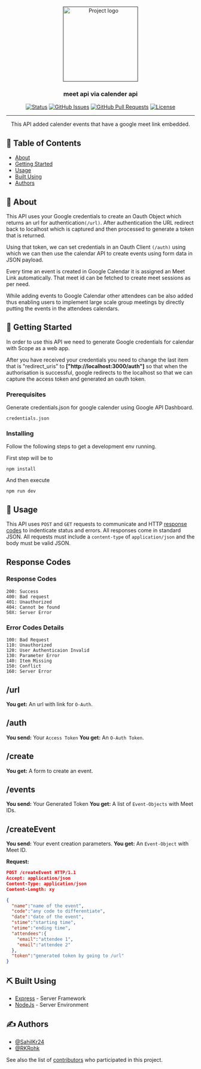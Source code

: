 <p align="center">
  <a href="" rel="noopener">
 <img width=200px height=200px src="https://seeklogo.com/images/G/google-meet-logo-3EBB5BEC63-seeklogo.com.png" alt="Project logo"></a>
</p>

<h3 align="center">meet api via calender api</h3>

<div align="center">

[![Status](https://img.shields.io/badge/status-active-success.svg)]()
[![GitHub Issues](https://img.shields.io/github/issues/SahilKr24/meet-api)](https://github.com/SahilKr24/meet-api/issues)
[![GitHub Pull Requests](https://img.shields.io/github/issues-pr/SahilKr24/meet-api)](https://github.com/SahilKr24/meet-api/pulls)
[![License](https://img.shields.io/badge/license-MIT-blue.svg)](/LICENSE)

</div>

---

<p align="center">This API added calender events that have a google meet link embedded.
    <br> 
</p>

## 📝 Table of Contents

- [About](#about)
- [Getting Started](#getting_started)
- [Usage](#usage)
- [Built Using](#built_using)
- [Authors](#authors)

## 🧐 About <a name = "about"></a>

This API uses your Google credentials to create an Oauth Object which returns an url for authentication`(/url)`. After authentication the URL redirect back to localhost which is captured and then processed to generate a token that is returned. 

Using that token, we can set credentials in an Oauth Client `(/auth)` using which we can then use the calendar API to create events using form data in JSON payload.

Every time an event is created in Google Calendar it is assigned an Meet Link automatically. That meet id can be fetched to create meet sessions as per need.

While adding events to Google Calendar other attendees can be also added thus enabling users to implement large scale group meetings by directly putting the events in the attendees calendars.

## 🏁 Getting Started <a name = "getting_started"></a>

In order to use this API we need to generate Google credentials for calendar with Scope as a web app. 

After you have received your credentials you need to change the last item that is "redirect_uris" to **["http://localhost:3000/auth"]** so that when the authorisation is successful, google redirects to the localhost so that we can capture the access token and generated an oauth token.

### Prerequisites

Generate credentials.json for google calender using Google API Dashboard.

```
credentials.json
```

### Installing

Follow the following steps to get a development env running.

First step will be to 

```
npm install
```

And then execute

```
npm run dev
```

## 🎈 Usage <a name="usage"></a>

This API uses `POST` and `GET` requests to communicate and HTTP [response codes](https://en.wikipedia.org/wiki/List_of_HTTP_status_codes) to indenticate status and errors. All responses come in standard JSON. All requests must include a `content-type` of `application/json` and the body must be valid JSON.

## Response Codes 
### Response Codes
```
200: Success
400: Bad request
401: Unauthorized
404: Cannot be found
50X: Server Error
```
### Error Codes Details
```
100: Bad Request
110: Unauthorized
120: User Authenticaion Invalid
130: Parameter Error
140: Item Missing
150: Conflict
160: Server Error
```
## /url
**You get:** An url with link for `O-Auth`.

## /auth
**You send:**  Your `Access Token`
**You get:** An `O-Auth Token`.

## /create
**You get:** A form to create an event.

## /events
**You send:**  Your Generated Token
**You get:** A list of  `Event-Objects` with Meet IDs.

## /createEvent
**You send:**  Your event creation parameters.
**You get:** An `Event-Object` with Meet ID.

**Request:**
```json
POST /createEvent HTTP/1.1
Accept: application/json
Content-Type: application/json
Content-Length: xy

{
  "name":"name of the event",
  "code":"any code to differentiate",
  "date":"date of the event",
  "stime":"starting time",
  "etime":"ending time",
  "attendees":{
    "email":"attendee 1",
    "email":"attendee 2"
  },
  "token":"generated token by going to /url" 
}
```

## ⛏️ Built Using <a name = "built_using"></a>

- [Express](https://expressjs.com/) - Server Framework
- [NodeJs](https://nodejs.org/en/) - Server Environment

## ✍️ Authors <a name = "authors"></a>

- [@SahilKr24](https://github.com/Sahilkr24)
- [@RKRohk](https://github.com/Rkrohk)

See also the list of [contributors](https://github.com/SahilKr24/meet-api/contributors) who participated in this project.

